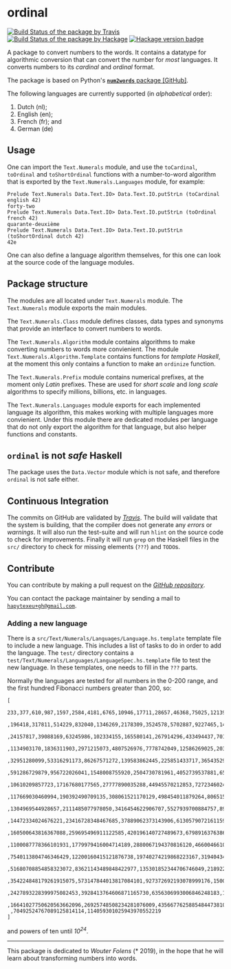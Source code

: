 # ordinal

[![Build Status of the package by Travis](https://travis-ci.com/hapytex/ordinal.svg?branch=master)](https://travis-ci.com/hapytex/ordinal)
[![Build Status of the package by Hackage](https://matrix.hackage.haskell.org/api/v2/packages/ordinal/badge)](https://matrix.hackage.haskell.org/#/package/ordinal)
[![Hackage version badge](https://img.shields.io/hackage/v/ordinal.svg)](https://hackage.haskell.org/package/ordinal)

A package to convert numbers to the words. It contains a datatype for
algorithmic conversion that can convert the number for *most* languages.
It converts numbers to its *cardinal* and *ordinal* format.

The package is based on Python's [**`num2words`** package \[GitHub\]](https://github.com/savoirfairelinux/num2words).

The following languages are currently supported (in *alphabetical* order):

 1. Dutch (nl);
 2. English (en);
 3. French (fr); and
 4. German (de)

## Usage

One can import the `Text.Numerals` module, and use the `toCardinal`,
`toOrdinal` and `toShortOrdinal` functions with a number-to-word
algorithm that is exported by the `Text.Numerals.Languages` module, for example:

```
Prelude Text.Numerals Data.Text.IO> Data.Text.IO.putStrLn (toCardinal english 42)
forty-two
Prelude Text.Numerals Data.Text.IO> Data.Text.IO.putStrLn (toOrdinal french 42)
quarante-deuxième
Prelude Text.Numerals Data.Text.IO> Data.Text.IO.putStrLn (toShortOrdinal dutch 42)
42e
```

One can also define a language algorithm themselves, for this one can look at
the source code of the language modules.

## Package structure

The modules are all located under `Text.Numerals` module. The `Text.Numerals`
module exports the main modules.

The `Text.Numerals.Class` module defines classes, data types and synonyms that
provide an interface to convert numbers to words.

The `Text.Numerals.Algorithm` module contains algorithms to make converting
numbers to words more convienient. The module `Text.Numerals.Algorithm.Template`
contains functions for *template Haskell*, at the moment this only contains a
function to make an `ordinize` function.

The `Text.Numerals.Prefix` module contains numerical prefixes, at the moment
only *Latin* prefixes. These are used for *short scale* and *long scale*
algorithms to specify millions, billions, etc. in languages.

The `Text.Numerals.Languages` module exports for each implemented language its
algorithm, this makes working with multiple languages more convienient. Under
this module there are dedicated modules per language that do not only export the
algorithm for that language, but also helper functions and constants.

## `ordinal` is not *safe* Haskell

The package uses the `Data.Vector` module which is not safe, and therefore
`ordinal` is not safe either.

## Continuous Integration

The commits on GitHub are validated by [*Travis*](https://travis-ci.com/hapytex/ordinal).
The build will validate that the system is building, that the compiler does not
generate any *errors* or *warnings*. It will also run the test-suite and will
run `hlint` on the source code to check for improvements. Finally it will run
`grep` on the Haskell files in the `src/` directory to check for missing
elements (`???`) and `TODO`s.

## Contribute

You can contribute by making a pull request on the [*GitHub
repository*](https://github.com/hapytex/ordinal).

You can contact the package maintainer by sending a mail to
[`hapytexeu+gh@gmail.com`](mailto:hapytexeu+gh@gmail.com).

### Adding a new language

There is a `src/Text/Numerals/Languages/Language.hs.template` template file to
include a new language. This includes a list of tasks to do in order to add the
language. The `test/` directory contains a `test/Text/Numerals/Languages/LanguageSpec.hs.template`
file to test the new language. In these templates, one needs to fill in the
`???` parts.

Normally the languages are tested for all numbers in the 0-200 range, and the
first hundred Fibonacci numbers greater than 200, so:
```
[
  233,377,610,987,1597,2584,4181,6765,10946,17711,28657,46368,75025,121393
 ,196418,317811,514229,832040,1346269,2178309,3524578,5702887,9227465,14930352
 ,24157817,39088169,63245986,102334155,165580141,267914296,433494437,701408733
 ,1134903170,1836311903,2971215073,4807526976,7778742049,12586269025,20365011074
 ,32951280099,53316291173,86267571272,139583862445,225851433717,365435296162
 ,591286729879,956722026041,1548008755920,2504730781961,4052739537881,6557470319842
 ,10610209857723,17167680177565,27777890035288,44945570212853,72723460248141
 ,117669030460994,190392490709135,308061521170129,498454011879264,806515533049393
 ,1304969544928657,2111485077978050,3416454622906707,5527939700884757,8944394323791464
 ,14472334024676221,23416728348467685,37889062373143906,61305790721611591,99194853094755497
 ,160500643816367088,259695496911122585,420196140727489673,679891637638612258
 ,1100087778366101931,1779979416004714189,2880067194370816120,4660046610375530309
 ,7540113804746346429,12200160415121876738,19740274219868223167,31940434634990099905
 ,51680708854858323072,83621143489848422977,135301852344706746049,218922995834555169026
 ,354224848179261915075,573147844013817084101,927372692193078999176,1500520536206896083277
 ,2427893228399975082453,3928413764606871165730,6356306993006846248183,10284720757613717413913
 ,16641027750620563662096,26925748508234281076009,43566776258854844738105
 ,70492524767089125814114,114059301025943970552219
]
```

and powers of ten until *10<sup>24</sup>*.

---

This package is dedicated to *Wouter Folens* (\* 2019), in the hope that he will
learn about transforming numbers into words.
